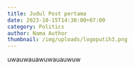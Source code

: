 ```yaml
---
title: Judul Post pertama
date: 2023-10-15T14:30:00+07:00
category: Politics
author: Nama Author
thumbnail: /img/uploads/logoputih3.png
---
```

uwauwauawuwauauwuw
